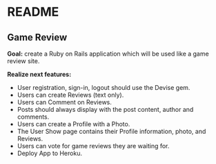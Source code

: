 # README

Game Review
-

**Goal:** create a Ruby on Rails application which will be used like a game review site.

**Realize next features:**
- User registration, sign-in, logout should use the Devise gem.
- Users can create Reviews (text only).
- Users can Comment on Reviews.
- Posts should always display with the post content, author and comments.
- Users can create a Profile with a Photo.
- The User Show page contains their Profile information, photo, and Reviews.
- Users can vote for game reviews they are waiting for.
- Deploy App to Heroku.
